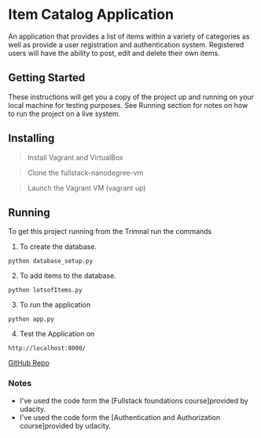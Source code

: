 # Item Catalog Application

An application that provides a list of items within a variety of categories as well as provide a user registration and authentication system. Registered users will have the ability to post, edit and delete their own items.

## Getting Started

These instructions will get you a copy of the project up and running on your local machine for testing purposes. See Running section for notes on how to run the project on a live system.

## Installing

> Install Vagrant and VirtualBox

> Clone the fullstack-nanodegree-vm

> Launch the Vagrant VM (vagrant up)


## Running

To get this project running from the Trimnal run the commands

1. To create the database.
```
python database_setup.py
```
2. To add items to the database.
```
python lotsofItems.py
```
3. To run the application
```
python app.py
```
4. Test the Application on 
```
http://localhost:8000/
```


[GitHub Repo](https://github.com/FatmaMagdy/Item-Catalog-Application.git)

### Notes

- I've used the code form the [Fullstack foundations course]provided by udacity.
- I've used the code form the [Authentication and Authorization course]provided by udacity.

